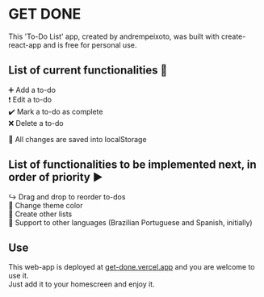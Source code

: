 # GET DONE
This 'To-Do List' app, created by andrempeixoto, was built with create-react-app and is free for personal use.
  
## List of current functionalities  :arrow_up_small:
:heavy_plus_sign: Add a to-do  
:heavy_exclamation_mark: Edit a to-do  
:heavy_check_mark: Mark a to-do as complete  
:x: Delete a to-do  
  
:pushpin: All changes are saved into localStorage
  
## List of functionalities to be implemented next, in order of priority  :arrow_forward:
:arrow_right_hook: Drag and drop to reorder to-dos  
:rainbow: Change theme color  
:bookmark_tabs: Create other lists  
:flags: Support to other languages (Brazilian Portuguese and Spanish, initially)  

## Use
This web-app is deployed at [get-done.vercel.app](https://get-done.vercel.app) and you are welcome to use it.  
Just add it to your homescreen and enjoy it.